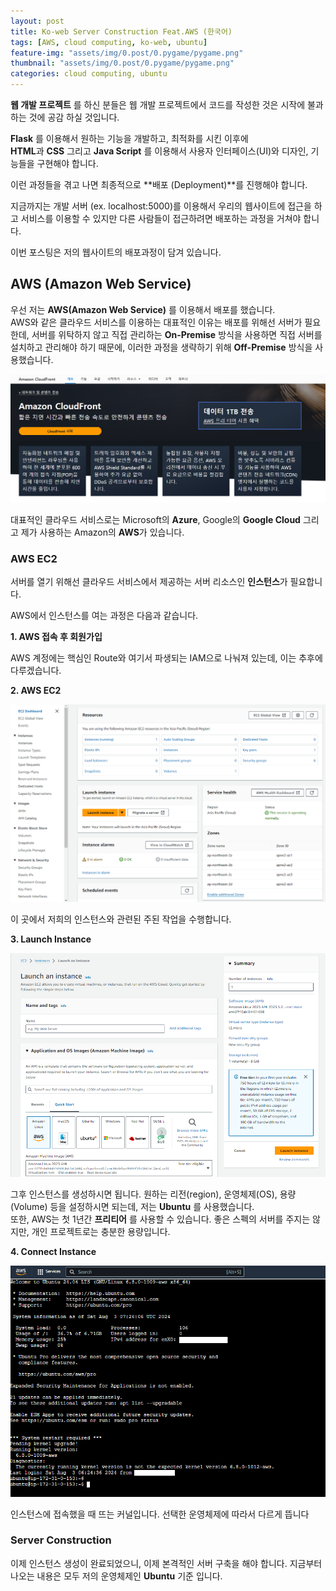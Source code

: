```yaml
---
layout: post
title: Ko-web Server Construction Feat.AWS (한국어)
tags: [AWS, cloud computing, ko-web, ubuntu]
feature-img: "assets/img/0.post/0.pygame/pygame.png"
thumbnail: "assets/img/0.post/0.pygame/pygame.png"
categories: cloud computing, ubuntu
---
```


**웹 개발 프로젝트** 를 하신 분들은 웹 개발 프로젝트에서 코드를 작성한 것은 시작에 불과하는 것에 공감 하실 것입니다.<br>

**Flask** 를 이용해서 원하는 기능을 개발하고, 최적화를 시킨 이후에 <br>
**HTML**과 **CSS** 그리고 **Java Script** 를 이용해서 사용자 인터페이스(UI)와 디자인, 기능들을 구현해야 합니다.<br>

이런 과정들을 겪고 나면 최종적으로 **배포 (Deployment)**를 진행해야 합니다.<br>

지금까지는 개발 서버 (ex. localhost:5000)를 이용해서 우리의 웹사이트에 접근을 하고 서비스를 이용할 수 있지만 다른 사람들이 접근하려면 배포하는 과정을 거쳐야 합니다.


이번 포스팅은 저의 웹사이트의 배포과정이 담겨 있습니다.<br>

## AWS (Amazon Web Service)

우선 저는 **AWS(Amazon Web Service)** 를 이용해서 배포를 했습니다.<br>
AWS와 같은 클라우드 서비스를 이용하는 대표적인 이유는 배포를 위해선 서버가 필요한데, 서버를 위탁하지 않고 직접 관리하는 **On-Premise** 방식을 사용하면 직접 서버를 설치하고 관리해야 하기 때문에, 이러한 과정을 생략하기 위해 **Off-Premise** 방식을 사용했습니다.

![alt text](image.png)

대표적인 클라우드 서비스로는 Microsoft의 **Azure**, Google의 **Google Cloud** 그리고 제가 사용하는 Amazon의 **AWS**가 있습니다. <br>

### AWS EC2

서버를 열기 위해선 클라우드 서비스에서 제공하는 서버 리소스인 **인스턴스**가 필요합니다. <br>

AWS에서 인스턴스를 여는 과정은 다음과 같습니다.

**1. AWS 접속 후 회원가입**

AWS 계정에는 핵심인 Route와 여기서 파생되는 IAM으로 나눠져 있는데, 이는 추후에 다루겠습니다. <br>

**2. AWS EC2**

![alt text](image-1.png)

이 곳에서 저희의 인스턴스와 관련된 주된 작업을 수행합니다.

**3. Launch Instance**

![alt text](image-2.png)

그후 인스턴스를 생성하시면 됩니다. 원하는 리전(region), 운영체제(OS), 용량(Volume) 등을 설정하시면 되는데, 저는 **Ubuntu** 를 사용했습니다. <br>
또한, AWS는 첫 1년간 **프리티어** 를 사용할 수 있습니다. 좋은 스펙의 서버를 주지는 않지만, 개인 프로젝트로는 충분한 용량입니다.

**4. Connect Instance**

![alt text](image-3.png)

인스턴스에 접속했을 때 뜨는 커널입니다. 선택한 운영체제에 따라서 다르게 뜹니다

### Server Construction

이제 인스턴스 생성이 완료되었으니, 이제 본격적인 서버 구축을 해야 합니다. 지금부터 나오는 내용은 모두 저의 운영체제인 **Ubuntu** 기준 입니다.
